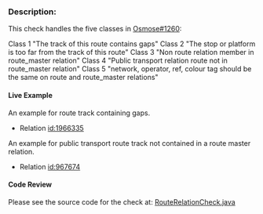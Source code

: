 ### Description:

This check handles the five classes in [Osmose#1260](https://wiki.openstreetmap.org/wiki/Osmose/issues#1260):

Class 1 "The track of this route contains gaps" 
Class 2 "The stop or platform is too far from the track of this route" 
Class 3 "Non route relation member in route_master relation" 
Class 4 "Public transport relation route not in route_master relation" 
Class 5 "network, operator, ref, colour tag should be the same on route and route_master relations"

#### Live Example
An example for route track containing gaps. 
- Relation [id:1966335](https://www.openstreetmap.org/relation/1966335)

An example for public transport route track not contained in a route master relation.
- Relation [id:967674](https://www.openstreetmap.org/relation/967674)

#### Code Review

Please see the source code for the check at: [RouteRelationCheck.java](../../src/main/java/org/openstreetmap/atlas/checks/validation/relations/RouteRelationCheck.java)